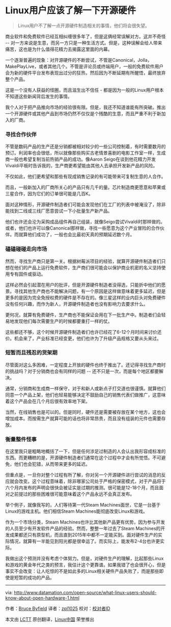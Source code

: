 Linux用户应该了解一下开源硬件
================================================================================
> Linux用户不了解一点开源硬件制造相关的事情，他们将会很失望。

商业软件和免费软件已经互相纠缠很多年了，但是这俩经常误解对方。这并不奇怪 -- 对一方来说是生意，而另一方只是一种生活方式。但是，这种误解会给人带来痛苦，这也是为什么值得花精力去揭露这里面的内幕。

一个逐渐普遍的现象：对开源硬件的不断尝试，不管是Canonical，Jolla，MakePlayLive，或者其他几个。不管是评论员或终端用户，一般的免费软件用户会为新的硬件平台发布表现出过分的狂热，然后因为不断延期有所醒悟，最终放弃整个产品。

这是一个没有人获益的怪圈，而且滋生出不信任 - 都是因为一般的Linux用户根本不知道这些新闻背后发生的事情。

我个人对于把产品推向市场的经验很有限。但是，我还不知道谁能有所突破。推出一个开源硬件或其他产品到市场仍然不仅仅是个残酷的生意，而且严重不利于新加入的厂商。

### 寻找合作伙伴 ###

不管是数码产品的生产还是分销都被相对较少的一些公司控制着，有时需要数月的预订。利润率也会很低，所以就像那些购买古老情景喜剧的电影工作室一样，生成商一般也希望复制当前热销产品的成功。像Aaron Seigo在谈到他花精力开发Vivaldi平板时告诉我的，生产商更希望能由其他人去承担开发新产品的风险。

不仅如此，他们更希望和那些有现成销售记录的有可能带来可复制生意的人合作。

而且，一般新加入的厂商所关心的产品只有几千的量。芯片制造商更愿意和苹果或三星合作，因为它们的订单很可能是几百K。

面对这种情形，开源硬件制造者们可能会发现他们在工厂的列表中被淹没了，除非能找到二线或三线厂愿意尝试一下小批量生产新产品。

他们也许还会沦为采购成品组件再自己组装，就像Seigo尝试Vivaldi时那样做的。或者，他们也许可以像Canonical那样做，寻找一些愿意为这个产业冒险的合作伙伴。而就算他们成功了，一般也会比最初天真的预期延迟数个月。

### 磕磕碰碰走向市场 ###

然而，寻找生产商只是第一关。根据树莓派项目的经验，就算开源硬件制造者们只想在他们的产品上运行免费软件，生产商们很可能会以保护商业机密的名义坚持使用专有固件或驱动。

这样必然会引起潜在用户的批评，但是开源硬件制造者没得选，只能折中他们的愿景。寻找其他生产商也不能解决问题，有一个原因是这样做意味着更多延迟，但是更多的是因为完全免授权费的硬件是不存在的。像三星这样的业内巨头对免费硬件没有任何兴趣，而作为新人，开源硬件制造者也没有影响力去要求什么。

更何况，就算有免费硬件，生产商也不能保证会用在下一批生产中。制造者们会轻易地发现他们每次需要生产的时候都要重打一样的仗。

这些都还不够，这个时候开源硬件制造者们也许已经花了6-12个月时间来讨价还价。机会来了，产业标准已经变更，他们也许为了升级产品规格又要从头来过。

### 短暂而且残忍的货架期 ###

尽管面对这么多困难，一定程度上开放的硬件也终于推出了。还记得寻找生产商时的挑战吗？对于分销商也会有同样的问题 -- 还不只是一次，而是每个地区都要解决。

通常，分销商和生成商一样保守，对于和新人或新点子打交道也很谨慎。就算他们同意一个产品上架，他们也轻易能够决定不鼓励自己的销售代表们做推广，这意味着这个产品会在几个月后很有效率地下架。

当然，在线销售也是可以的。但是同时，硬件还是需要被存放在某个地方，这也会增加成本。而按需生产就算可能的话也将非常昂贵，而且没有组装的元件也需要存放。

### 衡量整件怪事 ###

在这里我只是粗略地概括了一下，但是任何涉足过制造的人会认出我形容成标准的东西。而更糟糕的是，开源硬件制造者们通常在这个过程中才会有所觉悟。不可避免，他们也会犯错，从而带来更多的延迟。

但重点是，一旦你对整个过程有所了解，你对另一个开源硬件进行尝试的消息的反应就会改变。这个过程意味着，除非哪家公司处于严格的保密模式，对于产品将于六个月内发布的声明会很快会被证实是过期的推测。很可能是12-18个月，而且面对之前提过的那些困难很可能意味着这个产品永远不会真正发布。

举个例子，就像我写的，人们等待第一代Steam Machines面世，它是一台基于Linux的游戏主机。他们相信Steam Machines能彻底改变Linux和游戏。

作为一个市场分类，Steam Machines也许比其他新产品更有优势，因为参与开发的人员至少有开发软件产品的经验。然而，整整一年过去了Steam Machines的开发成果都还只有原型机，而且直到2015年中都不一定能买到。面对硬件生产的实际情况，就算有一半能见到阳光都是很幸运了。而实际上，能发布2-4台也许更实际。

我做出这个预测并没有考虑个体努力。但是，对硬件生产的理解，比起那些Linux和游戏的黄金年代之类的预言，我估计这个更靠谱。如果我错了也会很开心，但是事实不会改变：让人吃惊的不是如此多的Linux相关硬件产品失败了，而是那些即使是短暂的成功的产品。

--------------------------------------------------------------------------------

via: http://www.datamation.com/open-source/what-linux-users-should-know-about-open-hardware-1.html

作者：[Bruce Byfield][a]
译者：[zpl1025](https://github.com/zpl1025)
校对：[校对者ID](https://github.com/校对者ID)

本文由 [LCTT](https://github.com/LCTT/TranslateProject) 原创翻译，[Linux中国](http://linux.cn/) 荣誉推出

[a]:http://www.datamation.com/author/Bruce-Byfield-6030.html
